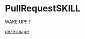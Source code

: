 # PullRequestSKILL

WAKE UP!!!!

[deze image](https://i.giphy.com/media/v1.Y2lkPTc5MGI3NjExNWM5MXp4MGN2b282NWc5amNodzJsbjhjZDNwcXg4OXJiMmQ5eG0wciZlcD12MV9pbnRlcm5hbF9naWZfYnlfaWQmY3Q9Zw/5kq0GCjHA8Rwc/giphy.gif)